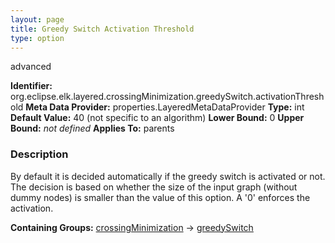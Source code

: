 ```yaml
---
layout: page
title: Greedy Switch Activation Threshold
type: option
---
```

advanced

**Identifier:** org.eclipse.elk.layered.crossingMinimization.greedySwitch.activationThreshold
**Meta Data Provider:** properties.LayeredMetaDataProvider
**Type:** int
**Default Value:**  40  (not specific to an algorithm)
**Lower Bound:**  0
**Upper Bound:** *not defined*
**Applies To:** parents

### Description
By default it is decided automatically if the greedy switch is activated or not. The decision is based on whether the size of the input graph (without dummy nodes) is smaller than the value of this option. A '0' enforces the activation.

**Containing Groups:** [crossingMinimization](org-eclipse-elk-layered-crossingMinimization) -> [greedySwitch](org-eclipse-elk-layered-crossingMinimization-greedySwitch)

